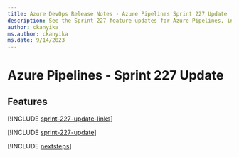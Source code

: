 ```yaml
---
title: Azure DevOps Release Notes - Azure Pipelines Sprint 227 Update
description: See the Sprint 227 feature updates for Azure Pipelines, including next steps.
author: ckanyika
ms.author: ckanyika
ms.date: 9/14/2023
---
```


# Azure Pipelines - Sprint 227 Update

## Features

[!INCLUDE [sprint-227-update-links](../includes/pipelines/sprint-227-update-links.md)]

[!INCLUDE [sprint-227-update](../includes/pipelines/sprint-227-update.md)]

[!INCLUDE [nextsteps](../includes/nextsteps.md)]